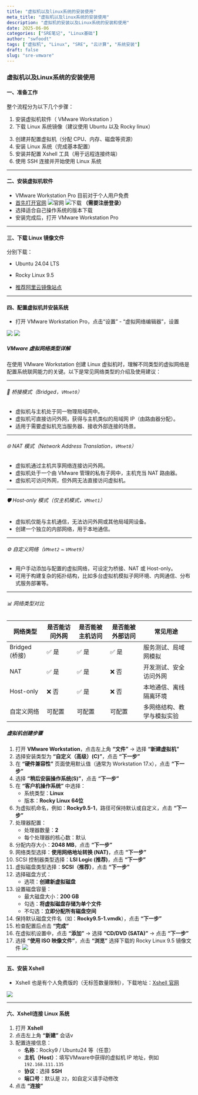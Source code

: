 ```yaml
---
title: "虚拟机以及linux系统的安装使用"
meta_title: "虚拟机以及linux系统的安装使用"
description: "虚拟机的安装以及Linux系统的安装和使用"
date: 2025-06-06
categories: ["SRE笔记", "Linux基础"]
author: "swfoodt"
tags: ["虚拟机", "Linux", "SRE", "云计算", "系统安装"]
draft: false
slug: "sre-vmware"
---
```


### 虚拟机以及Linux系统的安装使用

#### 一、准备工作

整个流程分为以下几个步骤：

1. 安装虚拟机软件（ VMware Workstation ）
2. 下载 Linux 系统镜像（建议使用 Ubuntu 以及 Rocky linux）
<!--more-->
3. 创建并配置虚拟机（分配 CPU、内存、磁盘等资源）
4. 安装 Linux 系统（完成基本配置）
5. 安装并配置 Xshell 工具（用于远程连接终端）
6. 使用 SSH 连接并开始使用 Linux 系统

---



#### 二、安装虚拟机软件

- VMware Workstation Pro 目前对于个人用户免费
- [首先打开官网](https://www.vmware.com/)
![官网](https://swfoodt-blog.oss-cn-beijing.aliyuncs.com/img/blog-docs/20250607174707.png)
![下载](https://swfoodt-blog.oss-cn-beijing.aliyuncs.com/img/blog-docs/20250607174756.png)
**（需要注册登录）**
- 选择适合自己操作系统的版本下载
- 安装完成后，打开 VMware Workstation Pro

---

#### 三、下载 Linux 镜像文件

分别下载：
- Ubuntu 24.04 LTS
- Rocky Linux 9.5

- [推荐阿里云镜像站点](https://developer.aliyun.com/mirror/)

---

#### 四、配置虚拟机并安装系统

- 打开 VMware Workstation Pro，点击“设置” - “虚拟网络编辑器”，设置

![](https://swfoodt-blog.oss-cn-beijing.aliyuncs.com/img/blog-docs/20250607175554.png)
![](https://swfoodt-blog.oss-cn-beijing.aliyuncs.com/img/blog-docs/20250607180217.png)


##### VMware 虚拟网络类型详解

在使用 VMware Workstation 创建 Linux 虚拟机时，理解不同类型的虚拟网络是配置系统联网能力的关键。以下是常见网络类型的介绍及使用建议：

---

###### 🔗 桥接模式（Bridged，`VMnet0`）

- 虚拟机与主机处于同一物理局域网中。
- 虚拟机可直接访问外网，获得与主机类似的局域网 IP（由路由器分配）。
- 适用于需要虚拟机充当服务器、接收外部连接的场景。

---

###### 🌐 NAT 模式（Network Address Translation，`VMnet8`）

- 虚拟机通过主机共享网络连接访问外网。
- 虚拟机处于一个由 VMware 管理的私有子网中，主机充当 NAT 路由器。
- 虚拟机可访问外网，但外网无法直接访问虚拟机。

---

###### 🛡️ Host-only 模式（仅主机模式，`VMnet1`）

- 虚拟机仅能与主机通信，无法访问外网或其他局域网设备。
- 创建一个独立的内部网络，用于本地通信。

---

###### ⚙️ 自定义网络（`VMnet2` ~ `VMnet9`）

- 用户手动添加与配置的虚拟网络，可设定为桥接、NAT 或 Host-only。
- 可用于构建复杂的拓扑结构，比如多台虚拟机模拟子网环境、内网通信、分布式服务部署等。

---

###### 📊 网络类型对比

| 网络类型     | 是否能访问外网 | 是否能被主机访问 | 是否能被外部访问 | 常见用途                   |
|--------------|----------------|------------------|------------------|----------------------------|
| Bridged (桥接) | ✅ 是           | ✅ 是             | ✅ 是             | 服务测试、局域网模拟       |
| NAT          | ✅ 是           | ✅ 是             | ❌ 否             | 开发测试、安全访问外网     |
| Host-only    | ❌ 否           | ✅ 是             | ❌ 否             | 本地通信、离线隔离环境     |
| 自定义网络    | 可配置         | 可配置           | 可配置           | 多网络结构、教学与模拟实验 |


##### 虚拟机创建步骤

1. 打开 **VMware Workstation**，点击左上角 **“文件”** → 选择 **“新建虚拟机”**
2. 选择安装类型为 **“自定义（高级）(C)”**，点击 **“下一步”**
3. 在 **“硬件兼容性”** 页面使用默认值（通常为 Workstation 17.x），点击 **“下一步”**
4. 选择 **“稍后安装操作系统(S)”**，点击 **“下一步”**
5. 在 **“客户机操作系统”** 中选择：
   - 系统类型：**Linux**
   - 版本：**Rocky Linux 64位**
6. 为虚拟机命名，例如：**Rocky9.5-1**，路径可保持默认或自定义，点击 **“下一步”**
7. 处理器配置：
   - 处理器数量：**2**
   - 每个处理器的核心数：默认
8. 分配内存大小：**2048 MB**，点击 **“下一步”**
9. 网络类型选择：**使用网络地址转换 (NAT)**，点击 **“下一步”**
10. SCSI 控制器类型选择：**LSI Logic (推荐)**，点击 **“下一步”**
11. 虚拟磁盘类型选择：**SCSI（推荐）**，点击 **“下一步”**
12. 选择磁盘方式：
    - 选项：**创建新虚拟磁盘**
13. 设置磁盘容量：
    - 最大磁盘大小：**200 GB**
    - 勾选：**将虚拟磁盘存储为单个文件**
    - 不勾选：**立即分配所有磁盘空间**
14. 保持默认磁盘文件名（如：**Rocky9.5-1.vmdk**），点击 **“下一步”**
15. 检查配置后点击 **“完成”**
16. 在虚拟机设置中，点击 **“添加”** → 选择 **“CD/DVD (SATA)”** → 点击 **“下一步”**
17. 选择 **“使用 ISO 映像文件”**，点击 **“浏览”** 选择下载的 Rocky Linux 9.5 镜像文件
![](https://swfoodt-blog.oss-cn-beijing.aliyuncs.com/img/blog-docs/20250607181333.png)


---

#### 五、安装 Xshell

- Xshell 也是有个人免费版的（无标签数量限制），下载地址：[Xshell 官网](https://www.xshell.com/zh/free-for-home-school/)

![](https://swfoodt-blog.oss-cn-beijing.aliyuncs.com/img/blog-docs/20250607180633.png)

---

#### 六、Xshell连接 Linux 系统

1. 打开 **Xshell**
2. 点击左上角 **“新建”** 会话v
3. 配置连接信息：
   - **名称**：Rocky9 / Ubuntu24 等（任意）
   - **主机（Host）**：填写VMware中获得的虚拟机 IP 地址，例如 `192.168.111.135`
   - **协议**：选择 **SSH**
   - **端口号**：默认是 `22`，如自定义请手动修改
4. 点击 **“连接”**





